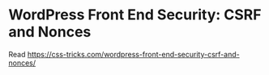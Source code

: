  # WordPress Front End Security: CSRF and Nonces
 
 Read https://css-tricks.com/wordpress-front-end-security-csrf-and-nonces/
 
